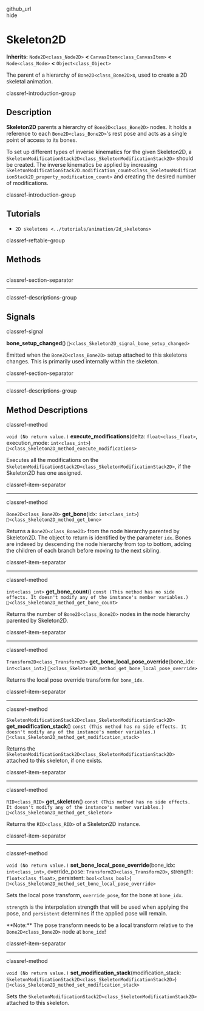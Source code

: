 github\_url  
hide

# Skeleton2D

**Inherits:** `Node2D<class_Node2D>` **&lt;**
`CanvasItem<class_CanvasItem>` **&lt;** `Node<class_Node>` **&lt;**
`Object<class_Object>`

The parent of a hierarchy of `Bone2D<class_Bone2D>`s, used to create a
2D skeletal animation.

classref-introduction-group

## Description

**Skeleton2D** parents a hierarchy of `Bone2D<class_Bone2D>` nodes. It
holds a reference to each `Bone2D<class_Bone2D>`'s rest pose and acts as
a single point of access to its bones.

To set up different types of inverse kinematics for the given
Skeleton2D, a
`SkeletonModificationStack2D<class_SkeletonModificationStack2D>` should
be created. The inverse kinematics be applied by increasing
`SkeletonModificationStack2D.modification_count<class_SkeletonModificationStack2D_property_modification_count>`
and creating the desired number of modifications.

classref-introduction-group

## Tutorials

-   `2D skeletons <../tutorials/animation/2d_skeletons>`

classref-reftable-group

## Methods

<table>
<tbody>
<tr>
</tr>
<tr>
</tr>
<tr>
</tr>
<tr>
</tr>
<tr>
</tr>
<tr>
</tr>
<tr>
</tr>
<tr>
</tr>
</tbody>
</table>

classref-section-separator

------------------------------------------------------------------------

classref-descriptions-group

## Signals

classref-signal

**bone\_setup\_changed**()
`🔗<class_Skeleton2D_signal_bone_setup_changed>`

Emitted when the `Bone2D<class_Bone2D>` setup attached to this skeletons
changes. This is primarily used internally within the skeleton.

classref-section-separator

------------------------------------------------------------------------

classref-descriptions-group

## Method Descriptions

classref-method

`void (No return value.)` **execute\_modifications**(delta:
`float<class_float>`, execution\_mode: `int<class_int>`)
`🔗<class_Skeleton2D_method_execute_modifications>`

Executes all the modifications on the
`SkeletonModificationStack2D<class_SkeletonModificationStack2D>`, if the
Skeleton2D has one assigned.

classref-item-separator

------------------------------------------------------------------------

classref-method

`Bone2D<class_Bone2D>` **get\_bone**(idx: `int<class_int>`)
`🔗<class_Skeleton2D_method_get_bone>`

Returns a `Bone2D<class_Bone2D>` from the node hierarchy parented by
Skeleton2D. The object to return is identified by the parameter `idx`.
Bones are indexed by descending the node hierarchy from top to bottom,
adding the children of each branch before moving to the next sibling.

classref-item-separator

------------------------------------------------------------------------

classref-method

`int<class_int>` **get\_bone\_count**()
`const (This method has no side effects. It doesn't modify any of the instance's member variables.)`
`🔗<class_Skeleton2D_method_get_bone_count>`

Returns the number of `Bone2D<class_Bone2D>` nodes in the node hierarchy
parented by Skeleton2D.

classref-item-separator

------------------------------------------------------------------------

classref-method

`Transform2D<class_Transform2D>`
**get\_bone\_local\_pose\_override**(bone\_idx: `int<class_int>`)
`🔗<class_Skeleton2D_method_get_bone_local_pose_override>`

Returns the local pose override transform for `bone_idx`.

classref-item-separator

------------------------------------------------------------------------

classref-method

`SkeletonModificationStack2D<class_SkeletonModificationStack2D>`
**get\_modification\_stack**()
`const (This method has no side effects. It doesn't modify any of the instance's member variables.)`
`🔗<class_Skeleton2D_method_get_modification_stack>`

Returns the
`SkeletonModificationStack2D<class_SkeletonModificationStack2D>`
attached to this skeleton, if one exists.

classref-item-separator

------------------------------------------------------------------------

classref-method

`RID<class_RID>` **get\_skeleton**()
`const (This method has no side effects. It doesn't modify any of the instance's member variables.)`
`🔗<class_Skeleton2D_method_get_skeleton>`

Returns the `RID<class_RID>` of a Skeleton2D instance.

classref-item-separator

------------------------------------------------------------------------

classref-method

`void (No return value.)`
**set\_bone\_local\_pose\_override**(bone\_idx: `int<class_int>`,
override\_pose: `Transform2D<class_Transform2D>`, strength:
`float<class_float>`, persistent: `bool<class_bool>`)
`🔗<class_Skeleton2D_method_set_bone_local_pose_override>`

Sets the local pose transform, `override_pose`, for the bone at
`bone_idx`.

`strength` is the interpolation strength that will be used when applying
the pose, and `persistent` determines if the applied pose will remain.

\*\*Note:\*\* The pose transform needs to be a local transform relative
to the `Bone2D<class_Bone2D>` node at `bone_idx`!

classref-item-separator

------------------------------------------------------------------------

classref-method

`void (No return value.)`
**set\_modification\_stack**(modification\_stack:
`SkeletonModificationStack2D<class_SkeletonModificationStack2D>`)
`🔗<class_Skeleton2D_method_set_modification_stack>`

Sets the
`SkeletonModificationStack2D<class_SkeletonModificationStack2D>`
attached to this skeleton.
